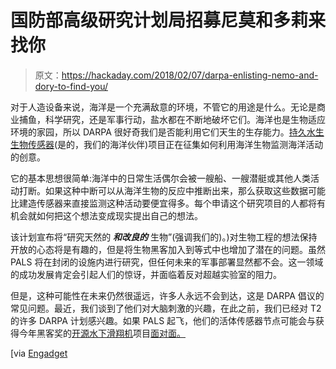# 国防部高级研究计划局招募尼莫和多莉来找你

> 原文：<https://hackaday.com/2018/02/07/darpa-enlisting-nemo-and-dory-to-find-you/>

对于人造设备来说，海洋是一个充满敌意的环境，不管它的用途是什么。无论是商业捕鱼，科学研究，还是军事行动，盐水都在不断地破坏它们。海洋也是生物适应环境的家园，所以 DARPA 很好奇我们是否能利用它们天生的生存能力。[持久水生生物传感器](https://www.darpa.mil/news-events/2018-02-02)(是的，我们的海洋伙伴)项目正在征集如何利用海洋生物监测海洋活动的创意。

它的基本思想很简单:海洋中的日常生活偶尔会被一艘船、一艘潜艇或其他人类活动打断。如果这种中断可以从海洋生物的反应中推断出来，那么获取这些数据可能比建造传感器来直接监测这种活动要便宜得多。每个申请这个研究项目的人都将有机会就如何把这个想法变成现实提出自己的想法。

该计划宣布将“研究天然的 ***和改良的*** 生物”(强调我们的)。)对生物工程的想法保持开放的心态将是有趣的，但是将生物黑客加入到等式中也增加了潜在的问题。虽然 PALS 将在封闭的设施内进行研究，但任何未来的军事部署显然都不会。这一领域的成功发展肯定会引起人们的惊讶，并面临着反对超越实验室的阻力。

但是，这种可能性在未来仍然很遥远，许多人永远不会到达，这是 DARPA 倡议的常见问题。最近，我们谈到了他们对大脑刺激的兴趣，在此之前，我们已经对 T2 的许多 DARPA 计划感兴趣。如果 PALS 起飞，他们的活体传感器节点可能会与获得今年黑客奖的[开源水下滑翔机](https://hackaday.io/project/20458-open-source-underwater-glider)项目[面对面。](https://hackaday.com/2017/11/11/open-source-underwater-glider-wins-2017-hackaday-prize/)

[via [Engadget](https://www.engadget.com/2018/02/05/darpa-persistent-aquatic-living-sensors/)